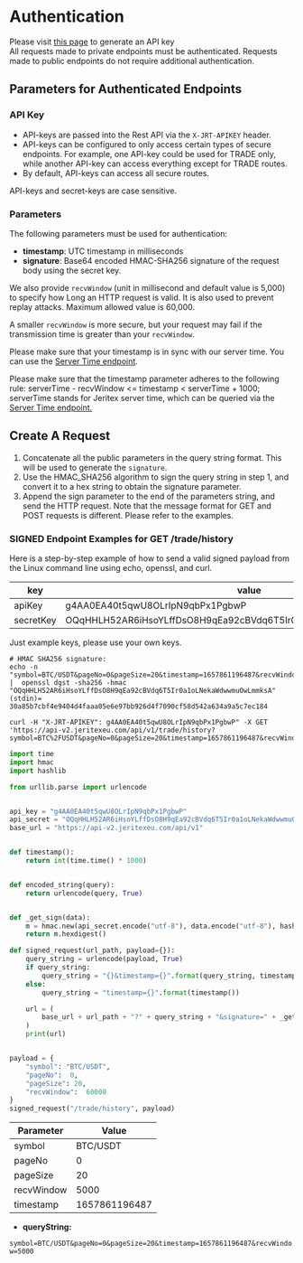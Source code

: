 # Authentication

<aside class="notice">
<!-- TODO: fix link -->
Please visit <a href='https://jeritexeu.com/api-key'>this page</a> to generate an API key
</aside>

<aside class="notice">
All requests made to private endpoints must be authenticated. Requests made to public endpoints do not require additional authentication.
</aside>

## Parameters for Authenticated Endpoints

### API Key

* API-keys are passed into the Rest API via the `X-JRT-APIKEY` header.
* API-keys can be configured to only access certain types of secure endpoints. For example, one API-key could be used for TRADE only, while another API-key can access everything except for TRADE routes.
* By default, API-keys can access all secure routes.

<aside class="warning">
API-keys and secret-keys are case sensitive.
</aside>

### Parameters

The following parameters must be used for authentication:

* **timestamp**: UTC timestamp in milliseconds
* **signature**: Base64 encoded HMAC-SHA256 signature of the request body using the secret key.

We also provide `recvWindow` (unit in millisecond and default value is 5,000) to specify how Long an HTTP request is valid. It is also used to prevent replay attacks. Maximum allowed value is 60,000.

A smaller `recvWindow` is more secure, but your request may fail if the transmission time is greater than your `recvWindow`.

Please make sure that your timestamp is in sync with our server time. You can use the [Server Time endpoint](/#check-server-time).

<aside class="warning">
 Please make sure that the timestamp parameter adheres to the following rule: serverTime - recvWindow <= timestamp < serverTime + 1000; serverTime stands for Jeritex server time, which can be queried via the <a href='#check-server-time'>Server Time endpoint.</a>
</aside>

## Create A Request

1. Concatenate all the public parameters in the query string format. This will be used to generate the `signature`.
2. Use the HMAC_SHA256 algorithm to sign the query string in step 1, and convert it to a hex string to obtain the signature parameter.
3. Append the sign parameter to the end of the parameters string, and send the HTTP request. Note that the message format for GET and POST requests is different. Please refer to the examples.

### SIGNED Endpoint Examples for GET /trade/history

Here is a step-by-step example of how to send a valid signed payload from the Linux command line using echo, openssl, and curl.

|key|value|
|---|---|
|apiKey|g4AA0EA40t5qwU8OLrIpN9qbPx1PgbwP|
|secretKey|OQqHHLH52AR6iHsoYLffDsO8H9qEa92cBVdq6T5Ir0a1oLNekaWdwwmuOwLmmksA|

<aside class="warning">
Just example keys, please use your own keys.
</aside>

```shell
# HMAC SHA256 signature:
echo -n "symbol=BTC/USDT&pageNo=0&pageSize=20&timestamp=1657861196487&recvWindow=5000" |  openssl dgst -sha256 -hmac "OQqHHLH52AR6iHsoYLffDsO8H9qEa92cBVdq6T5Ir0a1oLNekaWdwwmuOwLmmksA"
(stdin)= 30a85b7cbf4e9404d4faaa05e6e97bb926d4f7090cf58d542a634a9a5c7ec184
```
  
  ```shell
  curl -H "X-JRT-APIKEY": g4AA0EA40t5qwU8OLrIpN9qbPx1PgbwP" -X GET 'https://api-v2.jeritexeu.com/api/v1/trade/history?symbol=BTC%2FUSDT&pageNo=0&pageSize=20&timestamp=1657861196487&recvWindow=5000&signature=30a85b7cbf4e9404d4faaa05e6e97bb926d4f7090cf58d542a634a9a5c7ec184'
  ```

```python
import time
import hmac
import hashlib

from urllib.parse import urlencode


api_key = "g4AA0EA40t5qwU8OLrIpN9qbPx1PgbwP"
api_secret = "OQqHHLH52AR6iHsoYLffDsO8H9qEa92cBVdq6T5Ir0a1oLNekaWdwwmuOwLmmksA"
base_url = "https://api-v2.jeritexeu.com/api/v1"


def timestamp():
    return int(time.time() * 1000)


def encoded_string(query):
    return urlencode(query, True)


def _get_sign(data):
    m = hmac.new(api_secret.encode("utf-8"), data.encode("utf-8"), hashlib.sha256)
    return m.hexdigest()

def signed_request(url_path, payload={}):
    query_string = urlencode(payload, True)
    if query_string:
        query_string = "{}&timestamp={}".format(query_string, timestamp())
    else:
        query_string = "timestamp={}".format(timestamp())

    url = (
        base_url + url_path + "?" + query_string + "&signature=" + _get_sign(query_string)
    )
    print(url)


payload = {
    "symbol": "BTC/USDT",
    "pageNo":  0,
    "pageSize": 20,
    "recvWindow":  60000
}
signed_request("/trade/history", payload)
```

|Parameter|Value|
|---|---|
|symbol|BTC/USDT|
|pageNo|0|
|pageSize|20|
|recvWindow|5000|
|timestamp|1657861196487|

* **queryString:**

`symbol=BTC/USDT&pageNo=0&pageSize=20&timestamp=1657861196487&recvWindow=5000`
